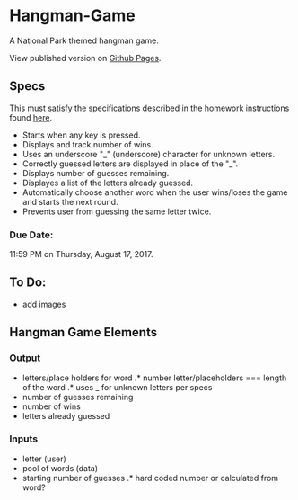 # Hangman-Game
A National Park themed hangman game.

View published version on [Github Pages](https://median-man.github.io/Hangman-Game/).

## Specs
This must satisfy the specifications described in the homework instructions found [here](http://ucsd.bootcampcontent.com/UCSD-Coding-Bootcamp/08-07-2017-UCSD-San-Diego-Class-Repositoy-FSF-FT/blob/master/homework/03-javascript/02-Homework/Instructions/homework-instructions.md).

* Starts when any key is pressed.
* Displays and track number of wins.
* Uses an underscore "\_" (underscore) character for unknown letters.
* Correctly guessed letters are displayed in place of the "\_".
* Displays number of guesses remaining.
* Displayes a list of the letters already guessed.
* Automatically choose another word when the user wins/loses the game and starts the next round.
* Prevents user from guessing the same letter twice.

### Due Date:
11:59 PM on Thursday, August 17, 2017.

## To Do:
* add images

## Hangman Game Elements

### Output
* letters/place holders for word
.* number letter/placeholders === length of the word
.* uses \_ for unknown letters per specs
* number of guesses remaining
* number of wins
* letters already guessed

### Inputs
* letter (user)
* pool of words (data)
* starting number of guesses
.* hard coded number or calculated from word?